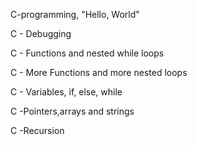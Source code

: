 C-programming, "Hello, World"

C - Debugging

C - Functions and nested while loops

C - More Functions and more nested loops

C - Variables, if, else, while

C -Pointers,arrays and strings

C -Recursion
